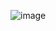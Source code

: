 ![image](https://github.com/yl-me/Notes-of-computer-graphics/blob/master/NeHe/Lesson4.Rotation/Screenshot.png)